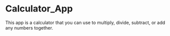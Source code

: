 # Calculator_App
This app is a calculator that you can use to multiply, divide, subtract, or add any numbers together.
